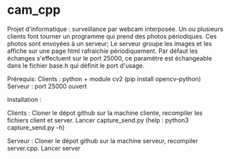 # cam_cpp
Projet d'informatique : surveillance par webcam interposée.
Un ou plusieurs clients font tourner un programme qui prend des photos périodiques. Ces photos sont envoyées à un serveur;
Le serveur groupe les images et les affiche sur une page html rafraichie périodiquement.
Par défaut les échanges s'effectuent sur le port 25000, ce paramètre est échangeable dans le fichier base.h qui définit le port d'usage. 

Prérequis:
Clients : python + module cv2 (pip install opencv-python)
Serveur : port 25000 ouvert

Installation :

Clients :
Cloner le dépot github sur la machine cliente, recompiler les fichiers client et server.
Lancer capture_send.py (help : python3 capture_send.py -h)

Serveur :
Cloner le dépot github sur la machine serveur, recompiler server.cpp.
Lancer server
